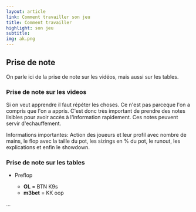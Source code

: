 ```yaml
---
layout: article
link: Comment travailler son jeu
title: Comment travailler
highlight: son jeu
subtitle: 
img: ak.png
---
```


<div class="py-16 bg-white overflow-hidden lg:py-16s">
  <div class="relative max-w-xl mx-auto px-4 sm:px-6 lg:px-8 lg:max-w-screen-xl">
    <h2 class="text-center mt-1 text-4xl tracking-tight leading-10 font-semibold text-gray-900 sm:leading-none sm:text-6xl lg:text-5xl xl:text-5xl">
      Prise de note
    </h2>
    <div class="max-w-3xl mx-auto">
      <p class="text-left max-w-3xl mx-auto mt-12 text-xl leading-7 text-gray-500 text-justify">
        On parle ici de la prise de note sur les vidéos, mais aussi sur les tables.
      </p>
      <h3 class="mt-12 text-xl tracking-tight leading-10 font-semibold text-gray-900 sm:leading-none sm:text-4xl lg:text-2xl xl:text-2xl">
        Prise de note sur les videos
      </h3>
      <p class="text-left max-w-3xl mx-auto mt-12 text-xl leading-7 text-gray-500 text-justify">
        Si on veut apprendre il faut répéter les choses. Ce n'est pas parceque l'on a compris que l'on a appris. C'est donc très important de prendre des notes lisibles pour avoir accès à l'information rapidement. Ces notes peuvent servir d'echauffement.
      </p>
      <p class="text-left max-w-3xl mx-auto mt-12 text-xl leading-7 text-gray-500 text-justify">
        Informations importantes: Action des joueurs et leur profil avec nombre de mains, le flop avec la taille du pot, les sizings en % du pot, le runout, les explications et enfin le showdown.
      </p>
      <h3 class="mt-12 text-xl tracking-tight leading-10 font-semibold text-gray-900 sm:leading-none sm:text-4xl lg:text-2xl xl:text-2xl">
        Prise de note sur les tables
      </h3>
      <ul class="text-left max-w-3xl mx-auto mt-6 text-xl leading-7 text-gray-500 list-disc list-inside">
        <li>Preflop</li>
        <ul class="max-w-xl text-lg leading-7 text-gray-500 list-disc list-inside">
          <li><b>OL</b> = BTN K9s</li>
          <li><b>m3bet</b> = KK oop</li>
        </ul>
      </ul>
      <p class="text-left max-w-3xl mx-auto mt-12 text-xl leading-7 text-gray-500 text-justify">
        ...
      </p>
    </div>
  </div>
</div>
